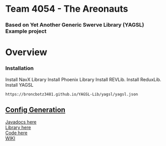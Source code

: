 # Team 4054 - The Areonauts 
### Based on Yet Another Generic Swerve Library (YAGSL) Example project

# Overview

### Installation

Install NavX Library
Install Phoenix Library
Install REVLib.
Install ReduxLib.
Install YAGSL
```
https://broncbotz3481.github.io/YAGSL-Lib/yagsl/yagsl.json
```
## [Config Generation](https://broncbotz3481.github.io/YAGSL-Example/)


[Javadocs here](https://broncbotz3481.github.io/YAGSL/)  
[Library here](https://github.com/BroncBotz3481/YAGSL/)  
[Code here](https://github.com/BroncBotz3481/YAGSL/tree/main/swervelib)  
[WIKI](https://github.com/BroncBotz3481/YAGSL/wiki)  
